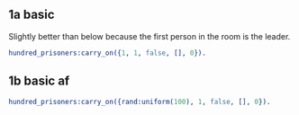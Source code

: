 ## 1a basic

Slightly better than below because the first person in the room is the leader.

```erlang
hundred_prisoners:carry_on({1, 1, false, [], 0}).
```

## 1b basic af

```erlang
hundred_prisoners:carry_on({rand:uniform(100), 1, false, [], 0}).
```